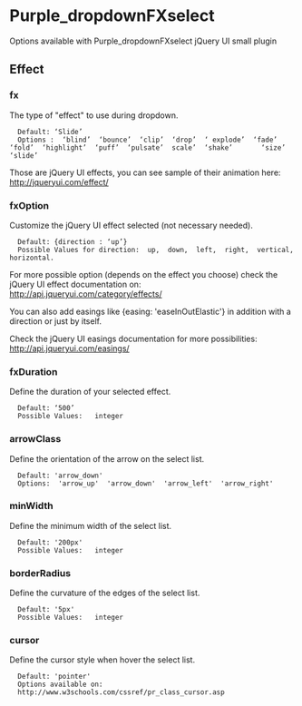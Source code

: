 Purple_dropdownFXselect
=======================

Options available with Purple_dropdownFXselect jQuery UI small plugin

<h2>Effect</h2>

<h3>fx</h3>

The type of "effect" to use during dropdown.

      Default: ‘Slide’
      Options :  ‘blind’  ‘bounce’  ‘clip’  ‘drop’  ‘ explode’  ‘fade’  ‘fold’  ‘highlight’  ‘puff’  ‘pulsate’  scale’  ‘shake’       ‘size’  ‘slide’
      
Those are jQuery UI effects, you can see sample of their animation here: 
http://jqueryui.com/effect/

<h3>fxOption</h3>

Customize the jQuery UI effect selected (not necessary needed).

      Default: {direction : ‘up’}
      Possible Values for direction:  up,  down,  left,  right,  vertical,  horizontal.

For more possible option (depends on the effect you choose) check the jQuery UI effect documentation on:
http://api.jqueryui.com/category/effects/ 

You can also add easings like {easing: 'easeInOutElastic'} in addition with a direction or just by itself.

Check the jQuery UI easings documentation for more possibilities: 
http://api.jqueryui.com/easings/

<h3>fxDuration</h3>

Define the duration of your selected effect.

      Default: ‘500’
      Possible Values:   integer 
      
<h3>arrowClass</h3>

Define the orientation of the arrow on the select list.

      Default: 'arrow_down'
      Options:  'arrow_up'  'arrow_down'  'arrow_left'  'arrow_right'
      
<h3>minWidth</h3>

Define the minimum width of the select list.

      Default: '200px'
      Possible Values:   integer 

<h3>borderRadius</h3>

Define the curvature of the edges of the select list.

      Default: '5px'	
      Possible Values:   integer 

<h3>cursor</h3>

Define the cursor style when hover the select list.

      Default: 'pointer'
      Options available on:
      http://www.w3schools.com/cssref/pr_class_cursor.asp


